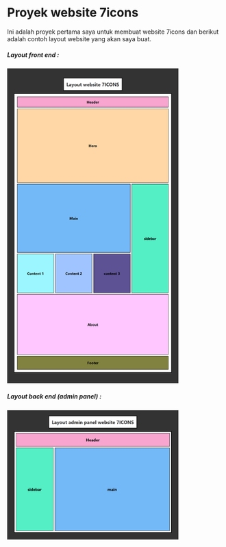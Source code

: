<p align="center">

# Proyek website 7icons

Ini adalah proyek pertama saya untuk membuat website 7icons dan berikut adalah contoh layout website yang akan saya buat.

##### Layout front end :

<img src="/Proyek%20Template/img-1.png" alt="gambar proyek" width="400"/>

##### Layout back end (admin panel) :

<img src="/Proyek%20Template/img-2.png" alt="gambar proyek2" width="400"/>

</p>
